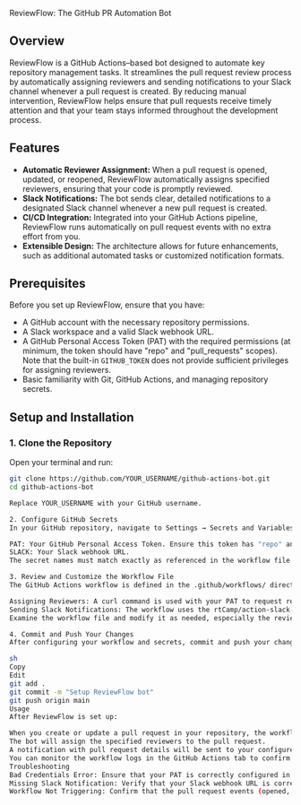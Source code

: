  ReviewFlow: The GitHub PR Automation Bot

## Overview
ReviewFlow is a GitHub Actions–based bot designed to automate key repository management tasks. It streamlines the pull request review process by automatically assigning reviewers and sending notifications to your Slack channel whenever a pull request is created. By reducing manual intervention, ReviewFlow helps ensure that pull requests receive timely attention and that your team stays informed throughout the development process.

## Features
- **Automatic Reviewer Assignment:** When a pull request is opened, updated, or reopened, ReviewFlow automatically assigns specified reviewers, ensuring that your code is promptly reviewed.
- **Slack Notifications:** The bot sends clear, detailed notifications to a designated Slack channel whenever a new pull request is created.
- **CI/CD Integration:** Integrated into your GitHub Actions pipeline, ReviewFlow runs automatically on pull request events with no extra effort from you.
- **Extensible Design:** The architecture allows for future enhancements, such as additional automated tasks or customized notification formats.

## Prerequisites
Before you set up ReviewFlow, ensure that you have:
- A GitHub account with the necessary repository permissions.
- A Slack workspace and a valid Slack webhook URL.
- A GitHub Personal Access Token (PAT) with the required permissions (at minimum, the token should have "repo" and "pull_requests" scopes). Note that the built-in `GITHUB_TOKEN` does not provide sufficient privileges for assigning reviewers.
- Basic familiarity with Git, GitHub Actions, and managing repository secrets.

## Setup and Installation

### 1. Clone the Repository
Open your terminal and run:
```sh
git clone https://github.com/YOUR_USERNAME/github-actions-bot.git
cd github-actions-bot

Replace YOUR_USERNAME with your GitHub username.

2. Configure GitHub Secrets
In your GitHub repository, navigate to Settings → Secrets and Variables → Actions. Create or update the following secrets:

PAT: Your GitHub Personal Access Token. Ensure this token has "repo" and "pull_requests" permissions.
SLACK: Your Slack webhook URL.
The secret names must match exactly as referenced in the workflow file.

3. Review and Customize the Workflow File
The GitHub Actions workflow is defined in the .github/workflows/ directory. It includes the following steps:

Assigning Reviewers: A curl command is used with your PAT to request reviewers for pull requests.
Sending Slack Notifications: The workflow uses the rtCamp/action-slack-notify@v2 action to notify your team about new pull requests.
Examine the workflow file and modify it as needed, especially the reviewer usernames and Slack channel settings.

4. Commit and Push Your Changes
After configuring your workflow and secrets, commit and push your changes:

sh
Copy
Edit
git add .
git commit -m "Setup ReviewFlow bot"
git push origin main
Usage
After ReviewFlow is set up:

When you create or update a pull request in your repository, the workflow will trigger automatically.
The bot will assign the specified reviewers to the pull request.
A notification with pull request details will be sent to your configured Slack channel.
You can monitor the workflow logs in the GitHub Actions tab to confirm that everything is running correctly.
Troubleshooting
Bad Credentials Error: Ensure that your PAT is correctly configured in GitHub Secrets and has the necessary permissions.
Missing Slack Notification: Verify that your Slack webhook URL is correct and that the secret name in your workflow matches.
Workflow Not Triggering: Confirm that the pull request events (opened, synchronize, reopened) are correctly defined in your workflow.